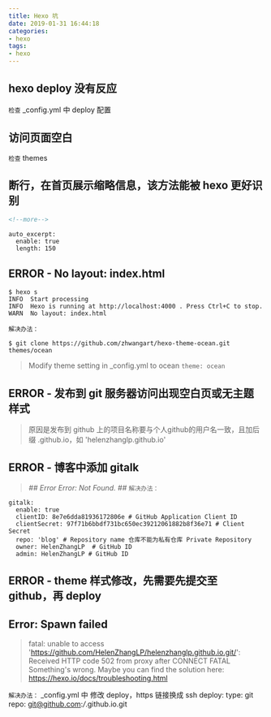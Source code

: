 ```yaml
---
title: Hexo 坑
date: 2019-01-31 16:44:18
categories:
- hexo
tags:
- hexo
---
```


## hexo deploy 没有反应
`检查` \_config.yml 中 deploy 配置

## 访问页面空白
`检查` themes

## 断行，在首页展示缩略信息，该方法能被 hexo 更好识别
```html
<!--more-->
```
```
auto_excerpt:
  enable: true
  length: 150
```

## ERROR - No layout: index.html
```
$ hexo s
INFO  Start processing
INFO  Hexo is running at http://localhost:4000 . Press Ctrl+C to stop.
WARN  No layout: index.html
```
<!-- more -->

`解决办法：`
```
$ git clone https://github.com/zhwangart/hexo-theme-ocean.git themes/ocean
```
> Modify theme setting in \_config.yml to ocean
`theme: ocean`

## ERROR - 发布到 git 服务器访问出现空白页或无主题样式
> 原因是发布到 github 上的项目名称要与个人github的用户名一致，且加后缀 .github.io，如 'helenzhanglp.github.io'

## ERROR - 博客中添加 gitalk
> *## Error Error: Not Found. ##*
`解决办法：`
```
gitalk:
  enable: true
  clientID: 8e7e6dda81936172806e # GitHub Application Client ID
  clientSecret: 97f71b6bbdf731bc650ec39212061882b8f36e71 # Client Secret
  repo: 'blog' # Repository name 仓库不能为私有仓库 Private Repository
  owner: HelenZhangLP  # GitHub ID
  admin: HelenZhangLP # GitHub ID
```

## ERROR - theme 样式修改，先需要先提交至 github，再 deploy

## Error: Spawn failed
> fatal: unable to access 'https://github.com/HelenZhangLP/helenzhanglp.github.io.git/': Received HTTP code 502 from
 proxy after CONNECT
FATAL Something's wrong. Maybe you can find the solution here: https://hexo.io/docs/troubleshooting.html

`解决办法：`
\_config.yml 中 修改 deploy，https 链接换成 ssh
deploy:
  type: git
  repo: git@github.com:*/*.github.io.git
